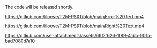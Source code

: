The code will be released shortly.



https://github.com/liloewe/T2M-PSDT/blob/main/Error%20Text.mp4

https://github.com/liloewe/T2M-PSDT/blob/main/Right%20Text.mp4

https://github.com/user-attachments/assets/69f3f626-1f89-4abb-901b-bad7080d7a10

